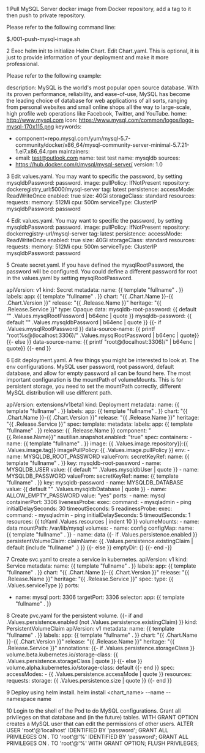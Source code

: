 1 Pull MySQL Server docker image from Docker repository, add a tag to it then push to private repository.

Please refer to the following command line:

$./001-push-mysql-image.sh

2 Exec helm init to initialize Helm Chart.
Edit Chart.yaml. This is optional, it is just to provide information of your deployment and make it more professional.

Please refer to the following example:

description: MySQL is the world's most popular open source database. With its proven performance, reliability, and ease-of-use, MySQL has become the leading choice of database for web applications of all sorts, ranging from personal websites and small online shops all the way to large-scale, high profile web operations like Facebook, Twitter, and YouTube.
home: http://www.mysql.com
icon: https://www.mysql.com/common/logos/logo-mysql-170x115.png
keywords:
- component=repo.mysql.com/yum/mysql-5.7-community/docker/x86_64/mysql-community-server-minimal-5.7.21-1.el7.x86_64.rpm
maintainers:
- email: test@outlook.com
  name: test test
name: mysqldb
sources:
- https://hub.docker.com/r/mysql/mysql-server/
version: 1.0

3 Edit values.yaml. You may want to specific the password, by setting mysqldbPassword: password.
image:
  pullPolicy: IfNotPresent
  repository: dockeregistry_url:5000/mysql-server
  tag: latest
persistence:
  accessMode: ReadWriteOnce
  enabled: true
  size: 40Gi
  storageClass: standard
resources:
  requests:
    memory: 512Mi
    cpu: 500m
serviceType: ClusterIP
mysqldbPassword: password

4 Edit values.yaml. You may want to specific the password, by setting mysqldbPassword: password.
image:
  pullPolicy: IfNotPresent
  repository: dockerregistry-url/mysql-server
  tag: latest
persistence:
  accessMode: ReadWriteOnce
  enabled: true
  size: 40Gi
  storageClass: standard
resources:
  requests:
    memory: 512Mi
    cpu: 500m
serviceType: ClusterIP
mysqldbPassword: password

5 Create secret.yaml. If you have defined the mysqlRootPassword, the password will be configured. You could define a different password for root in the values.yaml by setting mysqlRootPassword.

apiVersion: v1
kind: Secret
metadata:
  name: {{ template "fullname" . }}
  labels:
    app: {{ template "fullname" . }}
    chart: "{{ .Chart.Name }}-{{ .Chart.Version }}"
    release: "{{ .Release.Name }}"
    heritage: "{{ .Release.Service }}"
type: Opaque
data:
  mysqldb-root-password: {{ default "" .Values.mysqlRootPassword | b64enc | quote }}
  mysqldb-password: {{ default "" .Values.mysqldbPassword | b64enc | quote }}
{{- if .Values.mysqlRootPassword }}
  data-source-name: {{ printf "root%s@(localhost:3306)/" .Values.mysqlRootPassword | b64enc | quote}}
{{- else }}
  data-source-name: {{ printf "root@(localhost:3306)/" | b64enc | quote}}
{{- end }}

6 Edit deployment.yaml. A few things you might be interested to look at. The env configurations. MySQL user password, root password, default database, and allow for empty password all can be found here. The most important configuration is the mountPath of volumeMounts. This is for persistent storage, you need to set the mountPath correctly, different MySQL distribution will use different path.

apiVersion: extensions/v1beta1
kind: Deployment
metadata:
  name: {{ template "fullname" . }}
  labels:
    app: {{ template "fullname" . }}
    chart: "{{ .Chart.Name }}-{{ .Chart.Version }}"
    release: "{{ .Release.Name }}"
    heritage: "{{ .Release.Service }}"
spec:
  template:
    metadata:
      labels:
        app: {{ template "fullname" . }}
        release: {{ .Release.Name }}
        component: "{{.Release.Name}}"
        nautilian.snapshot.enabled: "true"
    spec:
      containers:
      - name: {{ template "fullname" . }}
        image: {{ .Values.image.repository}}:{{ .Values.image.tag}}
        imagePullPolicy: {{ .Values.image.pullPolicy }}
        env:
        - name: MYSQLDB_ROOT_PASSWORD
          valueFrom:
            secretKeyRef:
              name: {{ template "fullname" . }}
              key: mysqldb-root-password
        - name: MYSQLDB_USER
          value: {{ default "" .Values.mysqldbUser | quote }}
        - name: MYSQLDB_PASSWORD
          valueFrom:
            secretKeyRef:
              name: {{ template "fullname" . }}
              key: mysqldb-password
        - name: MYSQLDB_DATABASE
          value: {{ default "" .Values.mysqldbDatabase | quote }}
        - name: ALLOW_EMPTY_PASSWORD
          value: "yes"
        ports:
        - name: mysql
          containerPort: 3306
        livenessProbe:
          exec:
            command:
            - mysqladmin
            - ping
          initialDelaySeconds: 30
          timeoutSeconds: 5
        readinessProbe:
          exec:
            command:
            - mysqladmin
            - ping
          initialDelaySeconds: 5
          timeoutSeconds: 1
        resources:
{{ toYaml .Values.resources | indent 10 }}
        volumeMounts:
        - name: data
          mountPath: /var/lib/mysql
      volumes:
      - name: config
        configMap:
          name: {{ template "fullname" . }}
      - name: data
      {{- if .Values.persistence.enabled }}
        persistentVolumeClaim:
          claimName: {{ .Values.persistence.existingClaim | default (include "fullname" .) }}
      {{- else }}
        emptyDir: {}
      {{- end -}}

7 Create svc.yaml to create a service in kubernetes.
apiVersion: v1
kind: Service
metadata:
  name: {{ template "fullname" . }}
  labels:
    app: {{ template "fullname" . }}
    chart: "{{ .Chart.Name }}-{{ .Chart.Version }}"
    release: "{{ .Release.Name }}"
    heritage: "{{ .Release.Service }}"
spec:
  type: {{ .Values.serviceType }}
  ports:
  - name: mysql
    port: 3306
    targetPort: 3306
  selector:
    app: {{ template "fullname" . }}

8 Create pvc.yaml for the persistent volume.
{{- if and .Values.persistence.enabled (not .Values.persistence.existingClaim) }}
kind: PersistentVolumeClaim
apiVersion: v1
metadata:
  name: {{ template "fullname" . }}
  labels:
    app: {{ template "fullname" . }}
    chart: "{{ .Chart.Name }}-{{ .Chart.Version }}"
    release: "{{ .Release.Name }}"
    heritage: "{{ .Release.Service }}"
  annotations:
  {{- if .Values.persistence.storageClass }}
    volume.beta.kubernetes.io/storage-class: {{ .Values.persistence.storageClass | quote }}
  {{- else }}
    volume.alpha.kubernetes.io/storage-class: default
  {{- end }}
spec:
  accessModes:
    - {{ .Values.persistence.accessMode | quote }}
  resources:
    requests:
      storage: {{ .Values.persistence.size | quote }}
{{- end }}

9 Deploy using helm install.
helm install <chart_name> --name <release-name> --namespace <name-space> name

10 Login to the shell of the Pod to do MySQL configurations. Grant all privileges on that database and (in the future) tables. WITH GRANT OPTION creates a MySQL user that can edit the permissions of other users.
ALTER USER 'root'@'localhost' IDENTIFIED BY 'password';
GRANT ALL PRIVILEGES ON *.* TO 'root'@'%' IDENTIFIED BY 'password';
GRANT ALL PRIVILEGES ON *.* TO 'root'@'%' WITH GRANT OPTION;
FLUSH PRIVILEGES;
